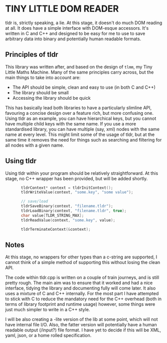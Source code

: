 TINY LITTLE DOM READER
======================

tldr is, strictly speaking, a lie. At this stage, it doesn't do much DOM reading at all. It does have a simple interface with DOM-esque accessors. It's written in C and C++ and designed to be easy for me to use to save arbitrary data into binary and potentially human readable formats.

Principles of tldr
------------------

This library was written after, and based on the design of `tlmm`, my Tiny Little Maths Machine. Many of the same principles carry across, but the main things to take into account are:

* The API should be simple, clean and easy to use (in both C and C++)
* The library should be small
* Accessing the library should be quick

This has basically lead both libraries to have a particularly slimline API, favouring a concise design over a feature rich, but more confusing one. Using tldr as an example, you can have hierarchical keys, but you cannot have multiple child keys with the same name. If you use a more standardised library, you can have multiple (say, xml) nodes with the same name at every level. This might limit some of the usage of tldr, but at the same time it removes the need for things such as searching and filtering for all nodes with a given name.

Using tldr
----------

Using tldr within your program should be relatively straightforward. At this stage, no C++ wrapper has been provided, but will be added shortly.


~~~~~~ C
       tldrContext* context = tldrInitContext();
       tldrWriteValue(context, "some.key", "some value");

       // save/load
       tldrSaveBinary(context, "filename.tldr");
       tldrLoadBinary(context, "filename.tldr", true);
       char value[TLDR_STRING_MAX];
       tldrReadValue(context, "some.key", value);

       tldrTerminateContext(&context);
~~~~~~

Notes
-----

At this stage, no wrappers for other types than a c-string are supported, I cannot think of a simple method of supporting this without losing the clean API.

The code within tldr.cpp is written on a couple of train journeys, and is still pretty rough. The main aim was to ensure that it worked and had a nice interface, tidying the library and documenting fully will come later. It also uses a mixture of C and C++ internally. For the most part I have attempted to stick with C to reduce the mandatory need for the C++ overhead (both in terms of library footprint and runtime usage) however, some things were just much simpler to write in a C++ style.

I will be also creating a -lite version of the lib at some point, which will not have internal file I/O. Also, the fatter version will potentially have a human readable output (/input?) file format. I have yet to decide if this will be XML, yaml, json, or a home rolled specification.